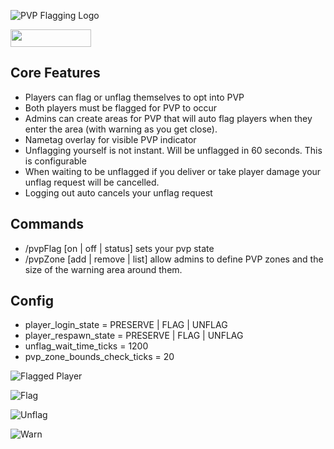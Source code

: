 ![PVP Flagging Logo](https://media.forgecdn.net/attachments/797/780/pvp_flagging_logo.png "PVP Flagging")

<a href="https://discord.gg/TRzEdrndM2"><img src="https://img.shields.io/discord/1104430139275743293.svg?label=&amp;logo=discord&amp;logoColor=ffffff&amp;color=7389D8&amp;labelColor=6A7EC2&amp;style=for-the-badge" alt="" width="129" height="28" /></a>

## Core Features
- Players can flag or unflag themselves to opt into PVP
- Both players must be flagged for PVP to occur
- Admins can create areas for PVP that will auto flag players when they enter the area (with warning as you get close).
- Nametag overlay for visible PVP indicator
- Unflagging yourself is not instant.  Will be unflagged in 60 seconds. This is configurable
- When waiting to be unflagged if you deliver or take player damage your unflag request will be cancelled.
- Logging out auto cancels your unflag request


## Commands
- /pvpFlag [on | off | status] sets your pvp state
- /pvpZone [add | remove | list] allow admins to define PVP zones and the size of the warning area around them.


## Config
- player_login_state = PRESERVE | FLAG | UNFLAG
- player_respawn_state = PRESERVE | FLAG | UNFLAG
- unflag_wait_time_ticks = 1200
- pvp_zone_bounds_check_ticks = 20

![Flagged Player](https://media.forgecdn.net/attachments/797/812/pvp_flagging_image_1.png "Nametag")

![Flag](https://media.forgecdn.net/attachments/797/813/pvp_flagging_image_2.png "Flag")

![Unflag](https://media.forgecdn.net/attachments/797/814/pvp_flagging_image_3.png "Unflag")

![Warn](https://media.forgecdn.net/attachments/797/815/pvp_flagging_image_4.png "Warn")
